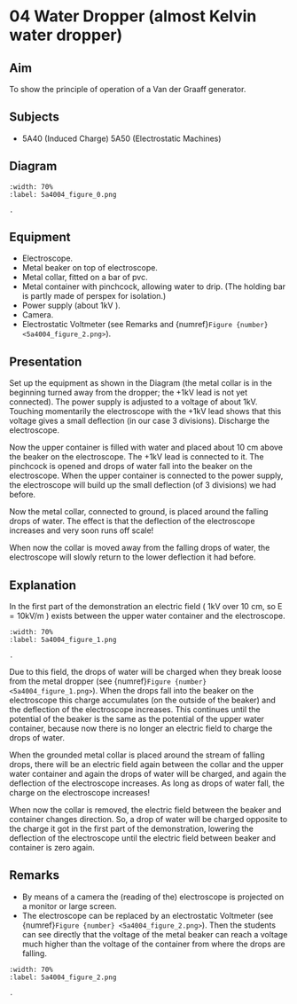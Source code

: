 # 04 Water Dropper (almost Kelvin water dropper) 
    
  
## Aim   
 To show the principle of operation of a Van der Graaff generator.    
  
## Subjects   
* 5A40 (Induced Charge) 5A50 (Electrostatic Machines)   

## Diagram
   
```{figure} figures/figure_0.png  
:width: 70%  
:label: 5a4004_figure_0.png  

. 
```

## Equipment
- Electroscope.
- Metal beaker on top of electroscope.
- Metal collar, fitted on a bar of pvc.
- Metal container with pinchcock, allowing water to drip. (The holding bar is partly made of perspex for isolation.)
- Power supply (about $1 \mathrm{kV}$ ).
- Camera.
- Electrostatic Voltmeter (see Remarks and {numref}`Figure {number} <5a4004_figure_2.png>`).
     
  
## Presentation   
Set up the equipment as shown in the Diagram (the metal collar is in the beginning turned away from the dropper; the $+1 \mathrm{kV}$ lead is not yet connected). The power supply is adjusted to a voltage of about $1 \mathrm{kV}$. Touching momentarily the electroscope with the $+1 \mathrm{kV}$ lead shows that this voltage gives a small deflection (in our case 3 divisions). Discharge the electroscope.

Now the upper container is filled with water and placed about $10 \mathrm{~cm}$ above the beaker on the electroscope. The $+1 \mathrm{kV}$ lead is connected to it. The pinchcock is opened and drops of water fall into the beaker on the electroscope. When the upper container is connected to the power supply, the electroscope will build up the small deflection (of 3 divisions) we had before.

Now the metal collar, connected to ground, is placed around the falling drops of water. The effect is that the deflection of the electroscope increases and very soon runs off scale!

When now the collar is moved away from the falling drops of water, the electroscope will slowly return to the lower deflection it had before.    
  
## Explanation   
In the first part of the demonstration an electric field ( $1 \mathrm{kV}$ over $10 \mathrm{~cm}$, so $\mathrm{E}=10 \mathrm{kV} / \mathrm{m}$ ) exists between the upper water container and the electroscope.

```{figure} figures/figure_1.png  
:width: 70%  
:label: 5a4004_figure_1.png  

. 
```

Due to this field, the drops of water will be charged when they break loose from the metal dropper (see {numref}`Figure {number} <5a4004_figure_1.png>`). When the drops fall into the beaker on the electroscope this charge accumulates (on the outside of the beaker) and the deflection of the electroscope increases. This continues until the potential of the beaker is the same as the potential of the upper water container, because now there is no longer an electric field to charge the drops of water.

When the grounded metal collar is placed around the stream of falling drops, there will be an electric field again between the collar and the upper water container and again the drops of water will be charged, and again the deflection of the electroscope increases. As long as drops of water fall, the charge on the electroscope increases!

When now the collar is removed, the electric field between the beaker and container changes direction. So, a drop of water will be charged opposite to the charge it got in the first part of the demonstration, lowering the deflection of the electroscope until the electric field between beaker and container is zero again.    
  
## Remarks   
- By means of a camera the (reading of the) electroscope is projected on a monitor or large screen.
- The electroscope can be replaced by an electrostatic Voltmeter (see {numref}`Figure {number} <5a4004_figure_2.png>`). Then the students can see directly that the voltage of the metal beaker can reach a voltage much higher than the voltage of the container from where the drops are falling. 
```{figure} figures/figure_2.png  
:width: 70%  
:label: 5a4004_figure_2.png  

.
```
 
 